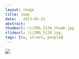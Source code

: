 ```yaml
---
layout: image
title: Jump
date:   2013-05-25
abstract: 
thumburl: /i/IMG_5138_thumb.jpg
slideurl: /i/IMG_5138.jpg
tags: [bw, street, people]
---
```

![]({{site.url}}/i/IMG_5138.jpg)

